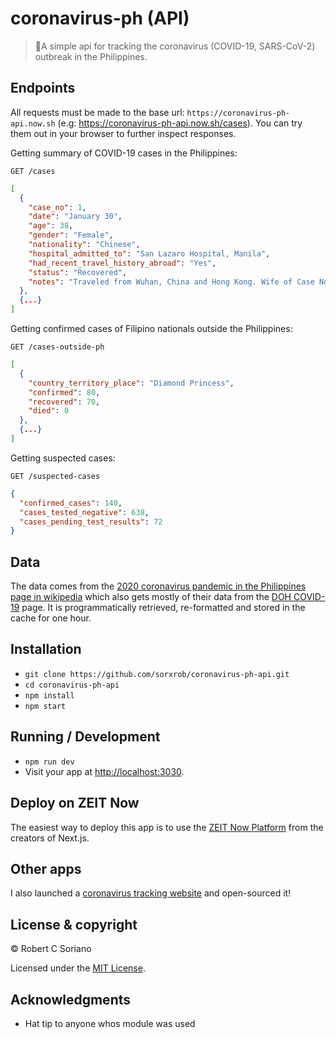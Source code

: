 # coronavirus-ph (API)

> 🦠A simple api for tracking the coronavirus (COVID-19, SARS-CoV-2) outbreak in the Philippines.

## Endpoints

All requests must be made to the base url: ``https://coronavirus-ph-api.now.sh`` (e.g: https://coronavirus-ph-api.now.sh/cases). You can try them out in your browser to further inspect responses.

Getting summary of COVID-19 cases in the Philippines:
```http
GET /cases
```
```json
[
  {
    "case_no": 1,
    "date": "January 30",
    "age": 38,
    "gender": "Female",
    "nationality": "Chinese",
    "hospital_admitted_to": "San Lazaro Hospital, Manila",
    "had_recent_travel_history_abroad": "Yes",
    "status": "Recovered",
    "notes": "Traveled from Wuhan, China and Hong Kong. Wife of Case No. 2; discharged on February 10."
  },
  {...}
]

```

Getting confirmed cases of Filipino
nationals outside the Philippines:
```http
GET /cases-outside-ph
```
```json
[
  {
    "country_territory_place": "Diamond Princess",
    "confirmed": 80,
    "recovered": 70,
    "died": 0
  },
  {...}
]
```

Getting suspected cases:
```http
GET /suspected-cases
```
```json
{
  "confirmed_cases": 140,
  "cases_tested_negative": 638,
  "cases_pending_test_results": 72
}
```

## Data

The data comes from the [2020 coronavirus pandemic in the Philippines page in wikipedia](https://en.wikipedia.org/wiki/2020_coronavirus_pandemic_in_the_Philippines) which also gets mostly of their data from the [DOH COVID-19](https://www.doh.gov.ph/2019-nCoV) page. It is
programmatically retrieved, re-formatted and stored in the cache for one hour.

## Installation

* `git clone https://github.com/sorxrob/coronavirus-ph-api.git`
* `cd coronavirus-ph-api`
* `npm install`
* `npm start`

## Running / Development

* `npm run dev`
* Visit your app at [http://localhost:3030](http://localhost:3030).

## Deploy on ZEIT Now

The easiest way to deploy this app is to use the [ZEIT Now Platform](https://zeit.co/) from the creators of Next.js.

## Other apps

I also launched a [coronavirus tracking website](https://the2019ncov.com) and open-sourced it!

## License & copyright

© Robert C Soriano

Licensed under the [MIT License](LICENSE).

## Acknowledgments

- Hat tip to anyone whos module was used
